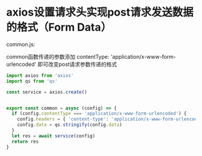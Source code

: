 # axios设置请求头实现post请求发送数据的格式（Form Data）
common.js:

common函数传递的参数添加 contentType: 'application/x-www-form-urlencoded' 即可改变post请求参数传递的格式

```javascript
import axios from 'axios'
import qs from 'qs'

const service = axios.create()


export const common = async (config) => {
  if (config.contentType === 'application/x-www-form-urlencoded') {
    config.headers = { 'content-type': 'application/x-www-form-urlencoded' }
    config.data = qs.stringify(config.data)
  }
  let res = await service(config)
  return res
}

```